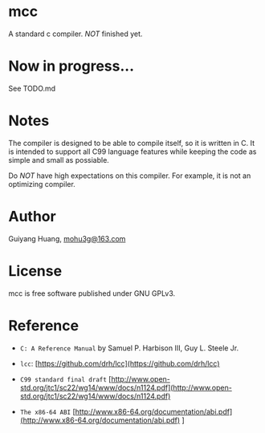 # mcc
A standard c compiler. _NOT_ finished yet.

# Now in progress...
See TODO.md

# Notes
The compiler is designed to be able to compile itself, so it is written in C. It is intended to support all C99 language features while keeping the code as simple and small as possiable.

Do _NOT_ have high expectations on this compiler. For example, it is not an optimizing compiler.

# Author
Guiyang Huang, [mohu3g@163.com](mailto:mohu3g@163.com)

# License
mcc is free software published under GNU GPLv3.

# Reference

* `C: A Reference Manual` by Samuel P. Harbison III, Guy L. Steele Jr.

* `lcc`: [https://github.com/drh/lcc](https://github.com/drh/lcc)

* `C99 standard final draft` [http://www.open-std.org/jtc1/sc22/wg14/www/docs/n1124.pdf](http://www.open-std.org/jtc1/sc22/wg14/www/docs/n1124.pdf)

* `The x86-64 ABI` [http://www.x86-64.org/documentation/abi.pdf](http://www.x86-64.org/documentation/abi.pdf)
]